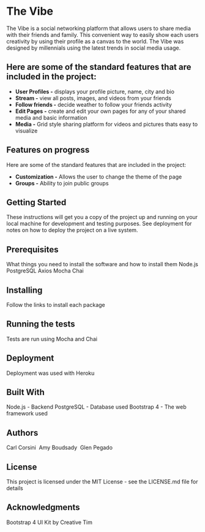 # The Vibe
The Vibe is a social networking platform that allows users to share media with their friends and family. This convenient way to easily show each users creativity by using their profile as a canvas to the world. The Vibe was designed by millennials using the latest trends in social media usage.

[](https://imgur.com/a/wT0zc)

## Here are some of the standard features that are included in the project:
* **User Profiles -** displays your profile picture, name, city and bio
* **Stream -** view all posts, images, and videos from your friends
* **Follow friends -** decide weather to follow your friends activity
* **Edit Pages -** create and edit your own pages for any of your shared media and basic information
* **Media -** Grid style sharing platform for videos and pictures thats easy to visualize


## Features on progress
Here are some of the standard features that are included in the project:
* **Customization -** Allows the user to change the theme of the page
* **Groups -** Ability to join public groups


## Getting Started
These instructions will get you a copy of the project up and running on your local machine for development and testing purposes. See deployment for notes on how to deploy the project on a live system.


## Prerequisites
What things you need to install the software and how to install them
Node.js
PostgreSQL
Axios
Mocha
Chai

## Installing
Follow the links to install each package


## Running the tests
Tests are run using Mocha and Chai


## Deployment
Deployment was used with Heroku


## Built With
Node.js - Backend
PostgreSQL - Database used
Bootstrap 4 - The web framework used

[](https://imgur.com/a/idxtU)

## Authors
Carl Corsini 
Amy Boudsady 
Glen Pegado


## License
This project is licensed under the MIT License - see the LICENSE.md file for details


## Acknowledgments
Bootstrap 4 UI Kit by Creative Tim
